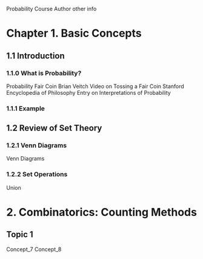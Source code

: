 Probability Course
Author
other info

# Chapter 1. Basic Concepts
## 1.1 Introduction 
### 1.1.0 What is Probability?
Probability
Fair Coin
Brian Veitch Video on Tossing a Fair Coin
Stanford Encyclopedia of Philosophy Entry on Interpretations of Probability
### 1.1.1 Example
## 1.2 Review of Set Theory
### 1.2.1 Venn Diagrams
Venn Diagrams
### 1.2.2 Set Operations
Union
# 2. Combinatorics: Counting Methods
## Topic 1
Concept_7
Concept_8


